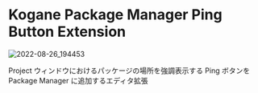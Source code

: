 # Kogane Package Manager Ping Button Extension

![2022-08-26_194453](https://user-images.githubusercontent.com/6134875/186887842-0103a976-54ea-4e4f-a522-da9511a9afb6.png)

Project ウィンドウにおけるパッケージの場所を強調表示する Ping ボタンを Package Manager に追加するエディタ拡張
